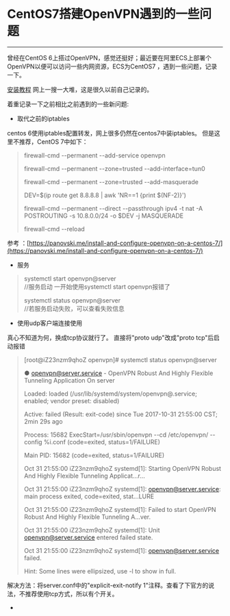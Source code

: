 # CentOS7搭建OpenVPN遇到的一些问题

---

曾经在CentOS 6上搭过OpenVPN，感觉还挺好；最近要在阿里ECS上部署个OpenVPN以便可以访问一些内网资源，ECS为CentOS7 ，遇到一些问题，记录一下。

[安装教程](/daily/openvpn.md)  网上一搜一大堆，这是很久以前自己记录的。



着重记录一下之前相比之前遇到的一些新问题:

* 取代之前的iptables

centos 6使用iptables配置转发，网上很多仍然在centos7中装iptables。 但是这里不推荐，CentOS 7中如下：

> firewall-cmd --permanent --add-service openvpn
>
> firewall-cmd --permanent --zone=trusted --add-interface=tun0
>
> firewall-cmd --permanent --zone=trusted --add-masquerade
>
> DEV=$\(ip route get 8.8.8.8 \| awk 'NR==1 {print $\(NF-2\)}'\)
>
> firewall-cmd --permanent --direct --passthrough ipv4 -t nat -A POSTROUTING -s  10.8.0.0/24 -o $DEV -j MASQUERADE
>
> firewall-cmd --reload

参考 ：[https://panovski.me/install-and-configure-openvpn-on-a-centos-7/](https://panovski.me/install-and-configure-openvpn-on-a-centos-7/)



* 服务

> systemctl start openvpn@server  
>   //服务启动 一开始使用systemctl start openvpn报错了
>
> systemctl status openvpn@server  
>   //若服务启动失败，可以查看失败信息

* 使用udp客户端连接使用

真心不知道为何，换成tcp协议就行了。 直接将"proto udp"改成"proto tcp"后启动报错

> \[root@iZ23nzm9qhoZ openvpn\]\# systemctl status openvpn@server
>
> ● openvpn@server.service - OpenVPN Robust And Highly Flexible Tunneling Application On server
>
> Loaded: loaded \(/usr/lib/systemd/system/openvpn@.service; enabled; vendor preset: disabled\)
>
> Active: failed \(Result: exit-code\) since Tue 2017-10-31 21:55:00 CST; 2min 29s ago
>
> Process: 15682 ExecStart=/usr/sbin/openvpn --cd /etc/openvpn/ --config %i.conf \(code=exited, status=1/FAILURE\)
>
> Main PID: 15682 \(code=exited, status=1/FAILURE\)
>
> Oct 31 21:55:00 iZ23nzm9qhoZ systemd\[1\]: Starting OpenVPN Robust And Highly Flexible Tunneling Applicat...r...
>
> Oct 31 21:55:00 iZ23nzm9qhoZ systemd\[1\]: openvpn@server.service: main process exited, code=exited, stat...LURE
>
> Oct 31 21:55:00 iZ23nzm9qhoZ systemd\[1\]: Failed to start OpenVPN Robust And Highly Flexible Tunneling A...ver.
>
> Oct 31 21:55:00 iZ23nzm9qhoZ systemd\[1\]: Unit openvpn@server.service entered failed state.
>
> Oct 31 21:55:00 iZ23nzm9qhoZ systemd\[1\]: openvpn@server.service failed.
>
> Hint: Some lines were ellipsized, use -l to show in full.

解决方法：将server.conf中的"explicit-exit-notify 1"注释。查看了下官方的说法，不推荐使用tcp方式，所以有个开关。

* 


